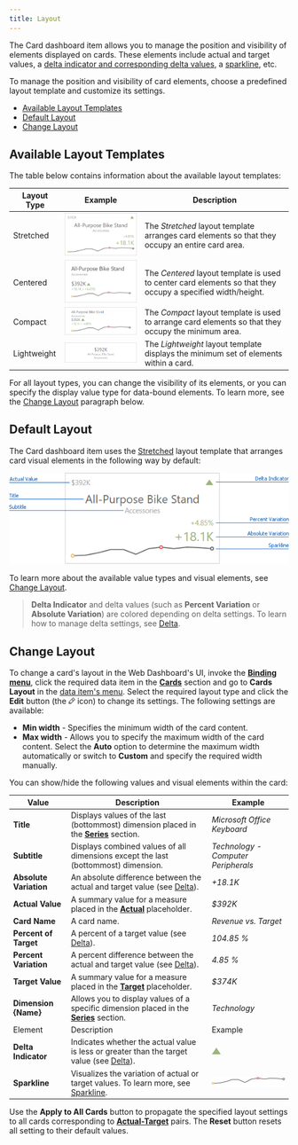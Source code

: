 ```yaml
---
title: Layout
---
```

The Card dashboard item allows you to manage the position and visibility of elements displayed on cards. These elements include actual and target values, a [delta indicator and corresponding delta values](../../../../../dashboard-for-web/articles/web-dashboard-designer-mode/designing-dashboard-items/cards/delta.md), a [sparkline](../../../../../dashboard-for-web/articles/web-dashboard-designer-mode/designing-dashboard-items/cards/sparkline.md), etc.

To manage the position and visibility of card elements, choose a predefined layout template and customize its settings.
* [Available Layout Templates](#available)
* [Default Layout](#default)
* [Change Layout](#change)

## <a name="available"/>Available Layout Templates
The table below contains information about the available layout templates:

| Layout Type | Example | Description |
|---|---|---|
| Stretched | ![Card_StretchedLayout_Web](../../../../images/Img128413.png) | The _Stretched_ layout template arranges card elements so that they occupy an entire card area. |
| Centered | ![Card_CenteredLayout_Web](../../../../images/Img128414.png) | The _Centered_ layout template is used to center card elements so that they occupy a specified width/height. |
| Compact | ![Card_CompactLayout_Web](../../../../images/Img128415.png) | The _Compact_ layout template is used to arrange card elements so that they occupy the minimum area. |
| Lightweight | ![Card_LightweightLayout_Web](../../../../images/Img128416.png) | The _Lightweight_ layout template displays the minimum set of elements within a card. |

For all layout types, you can change the visibility of its elements, or you can specify the display value type for data-bound elements. To learn more, see the [Change Layout](#change) paragraph below.

## <a name="default"/>Default Layout
The Card dashboard item uses the [Stretched](#available) layout template that arranges card visual elements in the following way by default:

![Card_StretchedLayout_Web_AllElements](../../../../images/Img128473.png)

To learn more about the available value types and visual elements, see [Change Layout](#change).

> **Delta Indicator** and delta values (such as **Percent Variation** or **Absolute Variation**) are colored depending on delta settings. To learn how to manage delta settings, see [Delta](../../../../../dashboard-for-web/articles/web-dashboard-designer-mode/designing-dashboard-items/cards/delta.md).

## <a name="change"/>Change Layout
To change a card's layout in the Web Dashboard's UI, invoke the **[Binding menu](../../../../../dashboard-for-web/articles/web-dashboard-designer-mode/ui-elements/dashboard-item-menu.md)**, click the required data item in the **[Cards](../../../../../dashboard-for-web/articles/web-dashboard-designer-mode/designing-dashboard-items/cards/providing-data.md)** section and go to **Cards Layout** in the [data item's menu](../../../../../dashboard-for-web/articles/web-dashboard-designer-mode/ui-elements/data-item-menu.md).
Select the required layout type and click the **Edit** button (the ![wdd-icon-edit-collection-value-item](../../../../images/Img126050.png) icon) to change its settings. The following settings are available:
* **Min width** - Specifies the minimum width of the card content.
* **Max width** - Allows you to specify the maximum width of the card content. Select the **Auto** option to determine the maximum width automatically or switch to **Custom** and specify the required width manually.

You can show/hide the following values and visual elements within the card:

| Value | Description | Example |
|---|---|---|
| **Title** | Displays values of the last (bottommost) dimension placed in the **[Series](../../../../../dashboard-for-web/articles/web-dashboard-designer-mode/designing-dashboard-items/cards/providing-data.md)** section. | _Microsoft Office Keyboard_ |
| **Subtitle** | Displays combined values of all dimensions except the last (bottommost) dimension. | _Technology - Computer Peripherals_ |
| **Absolute Variation** | An absolute difference between the actual and target value (see [Delta](../../../../../dashboard-for-web/articles/web-dashboard-designer-mode/designing-dashboard-items/cards/delta.md)). | _+18.1K_ |
| **Actual Value** | A summary value for a measure placed in the **[Actual](../../../../../dashboard-for-web/articles/web-dashboard-designer-mode/designing-dashboard-items/cards/providing-data.md)** placeholder. | _$392K_ |
| **Card Name** | A card name. | _Revenue vs. Target_ |
| **Percent of Target** | A percent of a target value (see [Delta](../../../../../dashboard-for-web/articles/web-dashboard-designer-mode/designing-dashboard-items/cards/delta.md)). | _104.85 %_ |
| **Percent Variation** | A percent difference between the actual and target value (see [Delta](../../../../../dashboard-for-web/articles/web-dashboard-designer-mode/designing-dashboard-items/cards/delta.md)). | _4.85 %_ |
| **Target Value** | A summary value for a measure placed in the **[Target](../../../../../dashboard-for-web/articles/web-dashboard-designer-mode/designing-dashboard-items/cards/providing-data.md)** placeholder. | _$374K_ |
| **Dimension {Name}** | Allows you to display values of a specific dimension placed in the **[Series](../../../../../dashboard-for-web/articles/web-dashboard-designer-mode/designing-dashboard-items/cards/providing-data.md)** section. | _Technology_ |
| Element | Description | Example |
| **Delta Indicator** | Indicates whether the actual value is less or greater than the target value (see [Delta](../../../../../dashboard-for-web/articles/web-dashboard-designer-mode/designing-dashboard-items/cards/delta.md)). | ![Card_DeltaIndicatorExample_Web](../../../../images/Img128423.png) |
| **Sparkline** | Visualizes the variation of actual or target values. To learn more, see [Sparkline](../../../../../dashboard-for-web/articles/web-dashboard-designer-mode/designing-dashboard-items/cards/sparkline.md). | ![Card_SparklineExample_Web](../../../../images/Img128424.png) |

Use the **Apply to All Cards** button to propagate the specified layout settings to all cards corresponding to **[Actual-Target](../../../../../dashboard-for-web/articles/web-dashboard-designer-mode/designing-dashboard-items/cards/providing-data.md)** pairs. The **Reset** button resets all setting to their default values.